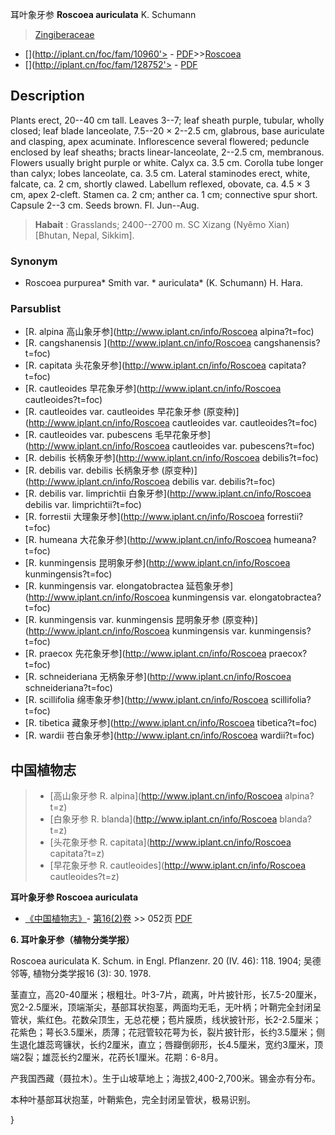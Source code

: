 耳叶象牙参 **Roscoea auriculata** K. Schumann

> [Zingiberaceae](http://www.iplant.cn/info/Zingiberaceae?t=foc)
* [](http://iplant.cn/foc/fam/10960'> - [PDF](http://iplant.cn/foc/pdf/Zingiberaceae.pdf)>>[Roscoea](http://www.iplant.cn/info/Roscoea?t=foc)
* [](http://iplant.cn/foc/fam/128752'> - [PDF](http://www.iplant.cn/foc/pdf/Roscoea.pdf)

## Description

Plants erect, 20--40 cm tall. Leaves 3--7; leaf sheath purple, tubular, wholly closed; leaf blade lanceolate, 7.5--20 × 2--2.5 cm, glabrous, base auriculate and clasping, apex acuminate. Inflorescence several flowered; peduncle enclosed by leaf sheaths; bracts linear-lanceolate, 2--2.5 cm, membranous. Flowers usually bright purple or white. Calyx ca. 3.5 cm. Corolla tube longer than calyx; lobes lanceolate, ca. 3.5 cm. Lateral staminodes erect, white, falcate, ca. 2 cm, shortly clawed. Labellum reflexed, obovate, ca. 4.5 × 3 cm, apex 2-cleft. Stamen ca. 2 cm; anther ca. 1 cm; connective spur short. Capsule 2--3 cm. Seeds brown. Fl. Jun--Aug.


> **Habait** : 
> Grasslands; 2400--2700 m. SC Xizang (Nyêmo Xian) [Bhutan, Nepal, Sikkim].

### Synonym
* Roscoea purpurea* Smith var. * auriculata* (K. Schumann) H. Hara.

### Parsublist

* [R.  alpina  高山象牙参](http://www.iplant.cn/info/Roscoea alpina?t=foc)
* [R.  cangshanensis  ](http://www.iplant.cn/info/Roscoea cangshanensis?t=foc)
* [R.  capitata  头花象牙参](http://www.iplant.cn/info/Roscoea capitata?t=foc)
* [R.  cautleoides  早花象牙参](http://www.iplant.cn/info/Roscoea cautleoides?t=foc)
* [R.  cautleoides var. cautleoides  早花象牙参 (原变种)](http://www.iplant.cn/info/Roscoea cautleoides var. cautleoides?t=foc)
* [R.  cautleoides var. pubescens  毛早花象牙参](http://www.iplant.cn/info/Roscoea cautleoides var. pubescens?t=foc)
* [R.  debilis  长柄象牙参](http://www.iplant.cn/info/Roscoea debilis?t=foc)
* [R.  debilis var. debilis  长柄象牙参 (原变种)](http://www.iplant.cn/info/Roscoea debilis var. debilis?t=foc)
* [R.  debilis var. limprichtii  白象牙参](http://www.iplant.cn/info/Roscoea debilis var. limprichtii?t=foc)
* [R.  forrestii  大理象牙参](http://www.iplant.cn/info/Roscoea forrestii?t=foc)
* [R.  humeana  大花象牙参](http://www.iplant.cn/info/Roscoea humeana?t=foc)
* [R.  kunmingensis  昆明象牙参](http://www.iplant.cn/info/Roscoea kunmingensis?t=foc)
* [R.  kunmingensis var. elongatobractea  延苞象牙参](http://www.iplant.cn/info/Roscoea kunmingensis var. elongatobractea?t=foc)
* [R.  kunmingensis var. kunmingensis  昆明象牙参 (原变种)](http://www.iplant.cn/info/Roscoea kunmingensis var. kunmingensis?t=foc)
* [R.  praecox  先花象牙参](http://www.iplant.cn/info/Roscoea praecox?t=foc)
* [R.  schneideriana  无柄象牙参](http://www.iplant.cn/info/Roscoea schneideriana?t=foc)
* [R.  scillifolia  绵枣象牙参](http://www.iplant.cn/info/Roscoea scillifolia?t=foc)
* [R.  tibetica  藏象牙参](http://www.iplant.cn/info/Roscoea tibetica?t=foc)
* [R.  wardii  苍白象牙参](http://www.iplant.cn/info/Roscoea wardii?t=foc)


## 中国植物志

> * [高山象牙参  R.  alpina](http://www.iplant.cn/info/Roscoea alpina?t=z)
> * [白象牙参  R.  blanda](http://www.iplant.cn/info/Roscoea blanda?t=z)
> * [头花象牙参  R.  capitata](http://www.iplant.cn/info/Roscoea capitata?t=z)
> * [早花象牙参  R.  cautleoides](http://www.iplant.cn/info/Roscoea cautleoides?t=z)


**耳叶象牙参 Roscoea auriculata**

* [《中国植物志》](http://www.iplant.cn/frps)- [第16(2)卷](http://www.iplant.cn/frps/vol/16(2)) >> 052页 [PDF](http://www.iplant.cn/frps/pdf/16(2)/052.pdf)


**6. 耳叶象牙参（植物分类学报）**

Roscoea auriculata K. Schum. in Engl. Pflanzenr. 20 (IV. 46): 118. 1904; 吴德邻等, 植物分类学报16 (3): 30. 1978.

茎直立，高20-40厘米；根粗壮。叶3-7片，疏离，叶片披针形，长7.5-20厘米，宽2-2.5厘米，顶端渐尖，基部耳状抱茎，两面均无毛，无叶柄；叶鞘完全封闭呈管状，紫红色。花数朵顶生，无总花梗；苞片膜质，线状披针形，长2-2.5厘米；花紫色；萼长3.5厘米，质薄；花冠管较花萼为长，裂片披针形，长约3.5厘米；侧生退化雄蕊弯镰状，长约2厘米，直立；唇瓣倒卵形，长4.5厘米，宽约3厘米，顶端2裂；雄蕊长约2厘米，花药长1厘米。花期：6-8月。

产我国西藏（聂拉木）。生于山坡草地上；海拔2,400-2,700米。锡金亦有分布。

本种叶基部耳状抱茎，叶鞘紫色，完全封闭呈管状，极易识别。

}